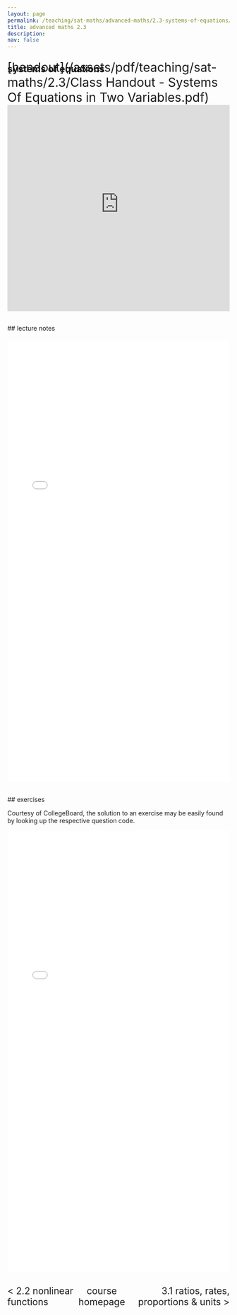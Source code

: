 ```yaml
---
layout: page
permalink: /teaching/sat-maths/advanced-maths/2.3-systems-of-equations/
title: advanced maths 2.3
description: 
nav: false
---
```


## systems of equations

<div style="margin-top: -50px;"></div>
<span style="float:right; font-size: 2em;">  [handout](/assets/pdf/teaching/sat-maths/2.3/Class Handout - Systems Of Equations in Two Variables.pdf)</span> 
<br> 
<div style="margin-top: 30px;"></div>
<iframe 
    class="rounded z-depth-1" 
    zoomable="true" 
    style="width: 100%; height: 350pt;" 
    src="https://www.youtube-nocookie.com/embed/T6Y9IUIpDFg?si=bWz3EQQDGZcEvukk" 
    title="YouTube video player" 
    frameborder="0" 
    allow="accelerometer; autoplay; clipboard-write; encrypted-media; gyroscope; picture-in-picture; web-share" 
    referrerpolicy="strict-origin-when-cross-origin" 
    allowfullscreen>
</iframe>


<div style="margin-top: 30px;"></div>
## lecture notes
<div style="margin-top: 20px;"></div>

<center>
<iframe src="/assets/pdf/teaching/sat-maths/2.2/Notes - Nonlinear Functions.pdf/" width="100%" height="1000" style="border: none;">
  <p>Your browser does not support iframes.</p>
</iframe>
</center>

<div style="margin-top: 30px;"></div>
## exercises 

Courtesy of CollegeBoard, the solution to an exercise may be easily found by looking up the respective question code.


<center>
<iframe src="/assets/pdf/teaching/sat-maths/2.3/Exercises - Systems Of Equations in Two Variables.pdf" width="100%" height="1000" style="border: none;">
  <p>Your browser does not support iframes.</p>
</iframe>
</center>

<div style="margin-top: 30px;"></div>
<div style="display: flex; justify-content: space-between; align-items: center;">
  <a href="/teaching/sat-maths/advanced-maths/2.2-nonlinear-functions/" style="font-size: 1.5em; text-decoration: none;"> < 2.2 nonlinear functions </a>
  <a href="/teaching/sat-maths/" style="font-size: 1.5em; text-decoration: none; text-align: center;"> course homepage </a>
  <a href="/teaching/sat-maths/problem-solving/3.1-ratios-rates-proportions-units/" style="font-size: 1.5em; text-decoration: none; text-align: right;"> 3.1 ratios, rates, proportions & units > </a>
</div>

